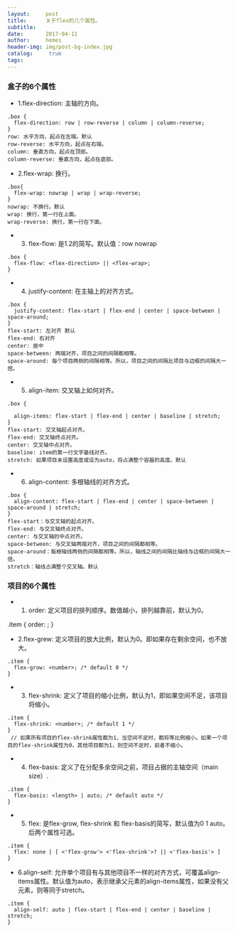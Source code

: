 ```yaml
---
layout:     post
title:      关于flex的几个属性。
subtitle:   
date:       2017-04-11
author:     hemei
header-img: img/post-bg-index.jpg
catalog: 	 true
tags:
---
```


### 盒子的6个属性
- 1.flex-direction: 主轴的方向。

```
.box {
  flex-direction: row | row-reverse | column | column-reverse;
}
row: 水平方向，起点在左端。默认
row-reverse: 水平方向，起点在右端。
column: 垂直方向，起点在顶部。
column-reverse: 垂直方向，起点在底部。
```

- 2.flex-wrap: 换行。

```
.box{
  flex-wrap: nowrap | wrap | wrap-reverse;
}
nowrap: 不换行。默认
wrap: 换行，第一行在上面。
wrap-reverse: 换行，第一行在下面。
```
- 3. flex-flow: 是1.2的简写。默认值：row nowrap

```
.box {
  flex-flow: <flex-direction> || <flex-wrap>;
}
```
- 4. justify-content: 在主轴上的对齐方式。

```
.box {
  justify-content: flex-start | flex-end | center | space-between | space-around;
}
flex-start: 左对齐 默认
flex-end: 右对齐
center: 居中
space-between: 两端对齐，项目之间的间隔都相等。
space-around: 每个项目两侧的间隔相等。所以，项目之间的间隔比项目与边框的间隔大一倍。
```
- 5. align-item: 交叉轴上如何对齐。

```
.box {

  align-items: flex-start | flex-end | center | baseline | stretch;
}
flex-start: 交叉轴起点对齐。
flex-end: 交叉轴终点对齐。
center: 交叉轴中点对齐。
baseline: item的第一行文字基线对齐。
stretch: 如果项目未设置高度或设为auto，将占满整个容器的高度。默认
```
- 6. align-content: 多根轴线的对齐方式。
```
.box {
  align-content: flex-start | flex-end | center | space-between | space-around | stretch;
}
flex-start：与交叉轴的起点对齐。
flex-end: 与交叉轴终点对齐。
center: 与交叉轴的中点对齐。
space-between: 与交叉轴两端对齐，项目之间的间隔都相等。
space-around：每根轴线两侧的间隔都相等。所以，轴线之间的间隔比轴线与边框的间隔大一倍。
stretch：轴线占满整个交叉轴。默认
```

### 项目的6个属性

- 1. order: 定义项目的排列顺序。数值越小，排列越靠前，默认为0。

.item {
  order: <integer>;
}
- 2.flex-grew: 定义项目的放大比例，默认为0。即如果存在剩余空间，也不放大。
```
.item {
  flex-grow: <number>; /* default 0 */
}
```
- 3. flex-shrink: 定义了项目的缩小比例，默认为1，即如果空间不足，该项目将缩小。
```
.item {
  flex-shrink: <number>; /* default 1 */
}
 // 如果所有项目的flex-shrink属性都为1，当空间不足时，都将等比例缩小。如果一个项目的flex-shrink属性为0，其他项目都为1，则空间不足时，前者不缩小。
```
- 4. flex-basis: 定义了在分配多余空间之前，项目占据的主轴空间（main size）.
```
.item {
  flex-basis: <length> | auto; /* default auto */
}
```
- 5. flex: 是flex-grow, flex-shrink 和 flex-basis的简写，默认值为0 1 auto。后两个属性可选。
```
.item {
  flex: none | [ <'flex-grow'> <'flex-shrink'>? || <'flex-basis'> ]
}
```
- 6.align-self: 允许单个项目有与其他项目不一样的对齐方式，可覆盖align-items属性。默认值为auto，表示继承父元素的align-items属性，如果没有父元素，则等同于stretch。
```
.item {
  align-self: auto | flex-start | flex-end | center | baseline | stretch;
}
```
